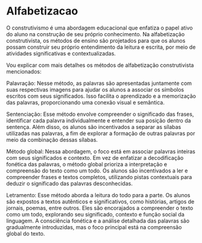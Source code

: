 # Alfabetizacao

O construtivismo é uma abordagem educacional que enfatiza o papel ativo do aluno na construção de seu próprio conhecimento. Na alfabetização construtivista, os métodos de ensino são projetados para que os alunos possam construir seu próprio entendimento da leitura e escrita, por meio de atividades significativas e contextualizadas.

Vou explicar com mais detalhes os métodos de alfabetização construtivista mencionados:

Palavração: Nesse método, as palavras são apresentadas juntamente com suas respectivas imagens para ajudar os alunos a associar os símbolos escritos com seus significados. Isso facilita o aprendizado e a memorização das palavras, proporcionando uma conexão visual e semântica.

Sentenciação: Esse método envolve compreender o significado das frases, identificar cada palavra individualmente e entender sua posição dentro da sentença. Além disso, os alunos são incentivados a separar as sílabas utilizadas nas palavras, a fim de explorar a formação de outras palavras por meio da combinação dessas sílabas.

Método global: Nessa abordagem, o foco está em associar palavras inteiras com seus significados e contexto. Em vez de enfatizar a decodificação fonética das palavras, o método global prioriza a interpretação e compreensão do texto como um todo. Os alunos são incentivados a ler e compreender frases e textos completos, utilizando pistas contextuais para deduzir o significado das palavras desconhecidas.

Letramento: Esse método aborda a leitura do todo para a parte. Os alunos são expostos a textos autênticos e significativos, como histórias, artigos de jornais, poemas, entre outros. Eles são encorajados a compreender o texto como um todo, explorando seu significado, contexto e função social da linguagem. A consciência fonética e a análise detalhada das palavras são gradualmente introduzidas, mas o foco principal está na compreensão global do texto.
